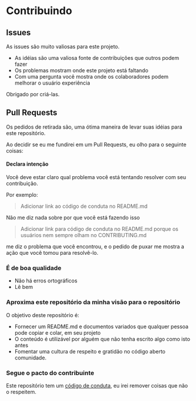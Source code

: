 # Contribuindo

## Issues

As issues são muito valiosas para este projeto.

  - As idéias são uma valiosa fonte de contribuições que outros podem fazer
  - Os problemas mostram onde este projeto está faltando
  - Com uma pergunta você mostra onde os colaboradores podem melhorar o usuário
    experiência

Obrigado por criá-las.

## Pull Requests

Os pedidos de retirada são, uma ótima maneira de levar suas idéias para este repositório.

Ao decidir se eu me fundirei em um Pull Requests, eu olho para o seguinte
coisas:

#### Declara intenção

Você deve estar claro qual problema você está tentando resolver com seu
contribuição.

Por exemplo:

> Adicionar link ao código de conduta no README.md

Não me diz nada sobre por que você está fazendo isso

> Adicionar link para código de conduta no README.md porque os usuários nem sempre
> olham no CONTRIBUTING.md

me diz o problema que você encontrou, e o pedido de puxar me mostra a ação que você tomou para resolvê-lo.

### É de boa qualidade

  - Não há erros ortográficos
  - Lê bem

### Aproxima este repositório da minha visão para o repositório

O objetivo deste repositório é:

  - Fornecer um README.md e documentos variados que qualquer pessoa pode copiar e
    colar, em seu projeto
  - O conteúdo é utilizável por alguém que não tenha escrito algo como
    isto antes
  - Fomentar uma cultura de respeito e gratidão no código aberto
    comunidade.

### Segue o pacto do contribuinte

Este repositório tem um [código de conduta](CODE_OF_CONDUCT.md), eu irei remover coisas que não o respeitem.